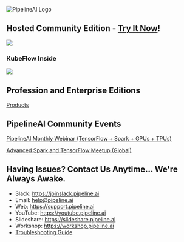 ![PipelineAI Logo](https://pipeline.ai/assets/img/pipelineai.png)

## Hosted Community Edition - [Try It Now](https://community.pipeline.ai)!

![](https://pipeline.ai/assets/img/pipelineai-dark-mode.png)

### KubeFlow Inside

![](https://pipeline.ai/assets/img/pipelineai-banner-kubecon.png)

## Profession and Enterprise Editions

[Products](https://pipeline.ai/products)

## PipelineAI Community Events
[PipelineAI Monthly Webinar (TensorFlow + Spark + GPUs + TPUs)](https://webinar.pipeline.ai)

[Advanced Spark and TensorFlow Meetup (Global)](https://meetup.pipeline.ai)

## Having Issues?  Contact Us Anytime... We're Always Awake.
* Slack:  https://joinslack.pipeline.ai
* Email:  [help@pipeline.ai](mailto:help@pipeline.ai)
* Web:  https://support.pipeline.ai
* YouTube:  https://youtube.pipeline.ai
* Slideshare:  https://slideshare.pipeline.ai
* Workshop:  https://workshop.pipeline.ai
* [Troubleshooting Guide](/docs/troubleshooting)
